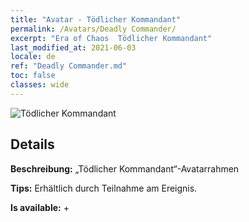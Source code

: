 ```yaml
---
title: "Avatar - Tödlicher Kommandant"
permalink: /Avatars/Deadly Commander/
excerpt: "Era of Chaos  Tödlicher Kommandant"
last_modified_at: 2021-06-03
locale: de
ref: "Deadly Commander.md"
toc: false
classes: wide
---
```

 ![Tödlicher Kommandant](/images/a/avatarFrame_21.png)

## Details

 **Beschreibung:** „Tödlicher Kommandant“-Avatarrahmen 

 **Tips:** Erhältlich durch Teilnahme am Ereignis. 

 **Is available:**  + 

